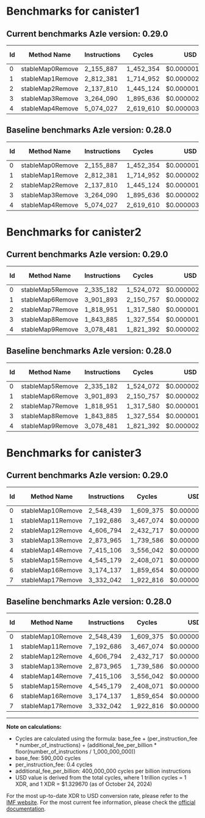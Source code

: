 # Benchmarks for canister1

## Current benchmarks Azle version: 0.29.0

| Id  | Method Name      | Instructions | Cycles    | USD           | USD/Million Calls | Change                     |
| --- | ---------------- | ------------ | --------- | ------------- | ----------------- | -------------------------- |
| 0   | stableMap0Remove | 2_155_887    | 1_452_354 | $0.0000019312 | $1.93             | <font color="red">0</font> |
| 1   | stableMap1Remove | 2_812_381    | 1_714_952 | $0.0000022803 | $2.28             | <font color="red">0</font> |
| 2   | stableMap2Remove | 2_137_810    | 1_445_124 | $0.0000019215 | $1.92             | <font color="red">0</font> |
| 3   | stableMap3Remove | 3_264_090    | 1_895_636 | $0.0000025206 | $2.52             | <font color="red">0</font> |
| 4   | stableMap4Remove | 5_074_027    | 2_619_610 | $0.0000034832 | $3.48             | <font color="red">0</font> |

## Baseline benchmarks Azle version: 0.28.0

| Id  | Method Name      | Instructions | Cycles    | USD           | USD/Million Calls |
| --- | ---------------- | ------------ | --------- | ------------- | ----------------- |
| 0   | stableMap0Remove | 2_155_887    | 1_452_354 | $0.0000019312 | $1.93             |
| 1   | stableMap1Remove | 2_812_381    | 1_714_952 | $0.0000022803 | $2.28             |
| 2   | stableMap2Remove | 2_137_810    | 1_445_124 | $0.0000019215 | $1.92             |
| 3   | stableMap3Remove | 3_264_090    | 1_895_636 | $0.0000025206 | $2.52             |
| 4   | stableMap4Remove | 5_074_027    | 2_619_610 | $0.0000034832 | $3.48             |

# Benchmarks for canister2

## Current benchmarks Azle version: 0.29.0

| Id  | Method Name      | Instructions | Cycles    | USD           | USD/Million Calls | Change                     |
| --- | ---------------- | ------------ | --------- | ------------- | ----------------- | -------------------------- |
| 0   | stableMap5Remove | 2_335_182    | 1_524_072 | $0.0000020265 | $2.02             | <font color="red">0</font> |
| 1   | stableMap6Remove | 3_901_893    | 2_150_757 | $0.0000028598 | $2.85             | <font color="red">0</font> |
| 2   | stableMap7Remove | 1_818_951    | 1_317_580 | $0.0000017519 | $1.75             | <font color="red">0</font> |
| 3   | stableMap8Remove | 1_843_885    | 1_327_554 | $0.0000017652 | $1.76             | <font color="red">0</font> |
| 4   | stableMap9Remove | 3_078_481    | 1_821_392 | $0.0000024219 | $2.42             | <font color="red">0</font> |

## Baseline benchmarks Azle version: 0.28.0

| Id  | Method Name      | Instructions | Cycles    | USD           | USD/Million Calls |
| --- | ---------------- | ------------ | --------- | ------------- | ----------------- |
| 0   | stableMap5Remove | 2_335_182    | 1_524_072 | $0.0000020265 | $2.02             |
| 1   | stableMap6Remove | 3_901_893    | 2_150_757 | $0.0000028598 | $2.85             |
| 2   | stableMap7Remove | 1_818_951    | 1_317_580 | $0.0000017519 | $1.75             |
| 3   | stableMap8Remove | 1_843_885    | 1_327_554 | $0.0000017652 | $1.76             |
| 4   | stableMap9Remove | 3_078_481    | 1_821_392 | $0.0000024219 | $2.42             |

# Benchmarks for canister3

## Current benchmarks Azle version: 0.29.0

| Id  | Method Name       | Instructions | Cycles    | USD           | USD/Million Calls | Change                     |
| --- | ----------------- | ------------ | --------- | ------------- | ----------------- | -------------------------- |
| 0   | stableMap10Remove | 2_548_439    | 1_609_375 | $0.0000021399 | $2.13             | <font color="red">0</font> |
| 1   | stableMap11Remove | 7_192_686    | 3_467_074 | $0.0000046101 | $4.61             | <font color="red">0</font> |
| 2   | stableMap12Remove | 4_606_794    | 2_432_717 | $0.0000032347 | $3.23             | <font color="red">0</font> |
| 3   | stableMap13Remove | 2_873_965    | 1_739_586 | $0.0000023131 | $2.31             | <font color="red">0</font> |
| 4   | stableMap14Remove | 7_415_106    | 3_556_042 | $0.0000047284 | $4.72             | <font color="red">0</font> |
| 5   | stableMap15Remove | 4_545_179    | 2_408_071 | $0.0000032019 | $3.20             | <font color="red">0</font> |
| 6   | stableMap16Remove | 3_174_137    | 1_859_654 | $0.0000024727 | $2.47             | <font color="red">0</font> |
| 7   | stableMap17Remove | 3_332_042    | 1_922_816 | $0.0000025567 | $2.55             | <font color="red">0</font> |

## Baseline benchmarks Azle version: 0.28.0

| Id  | Method Name       | Instructions | Cycles    | USD           | USD/Million Calls |
| --- | ----------------- | ------------ | --------- | ------------- | ----------------- |
| 0   | stableMap10Remove | 2_548_439    | 1_609_375 | $0.0000021399 | $2.13             |
| 1   | stableMap11Remove | 7_192_686    | 3_467_074 | $0.0000046101 | $4.61             |
| 2   | stableMap12Remove | 4_606_794    | 2_432_717 | $0.0000032347 | $3.23             |
| 3   | stableMap13Remove | 2_873_965    | 1_739_586 | $0.0000023131 | $2.31             |
| 4   | stableMap14Remove | 7_415_106    | 3_556_042 | $0.0000047284 | $4.72             |
| 5   | stableMap15Remove | 4_545_179    | 2_408_071 | $0.0000032019 | $3.20             |
| 6   | stableMap16Remove | 3_174_137    | 1_859_654 | $0.0000024727 | $2.47             |
| 7   | stableMap17Remove | 3_332_042    | 1_922_816 | $0.0000025567 | $2.55             |

---

**Note on calculations:**

- Cycles are calculated using the formula: base_fee + (per_instruction_fee \* number_of_instructions) + (additional_fee_per_billion \* floor(number_of_instructions / 1_000_000_000))
- base_fee: 590_000 cycles
- per_instruction_fee: 0.4 cycles
- additional_fee_per_billion: 400_000_000 cycles per billion instructions
- USD value is derived from the total cycles, where 1 trillion cycles = 1 XDR, and 1 XDR = $1.329670 (as of October 24, 2024)

For the most up-to-date XDR to USD conversion rate, please refer to the [IMF website](https://www.imf.org/external/np/fin/data/rms_sdrv.aspx).
For the most current fee information, please check the [official documentation](https://internetcomputer.org/docs/current/developer-docs/gas-cost#execution).
